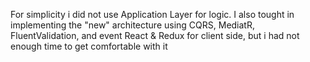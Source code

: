 ﻿For simplicity i did not use Application Layer for logic. 
I also tought in implementing the "new" architecture using CQRS, MediatR, FluentValidation, and event React & Redux for client side, but i had not enough time to get comfortable with it